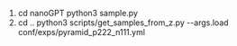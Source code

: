 
1. cd nanoGPT
   python3 sample.py 
2. cd ..
   python3 scripts/get_samples_from_z.py --args.load conf/exps/pyramid_p222_n111.yml
